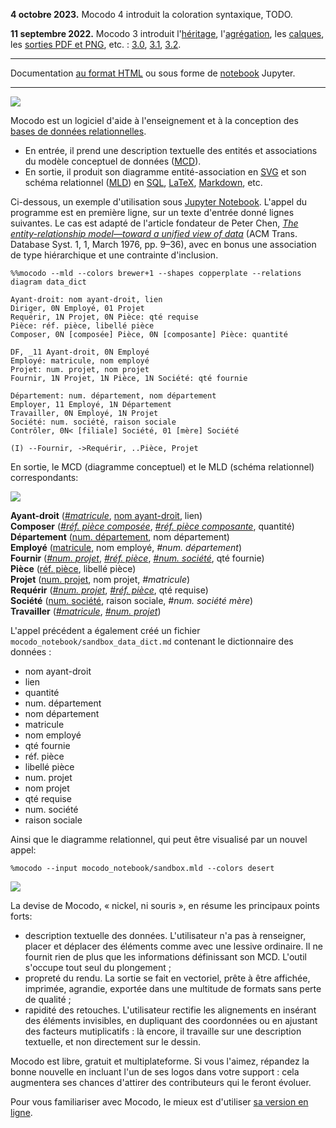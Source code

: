 **4 octobre 2023.** Mocodo 4 introduit la coloration syntaxique, TODO. 

**11 septembre 2022.** Mocodo 3 introduit l'[héritage](https://rawgit.com/laowantong/mocodo/master/doc/fr_refman.html#Héritage-(ou-spécialisation)), l'[agrégation](https://rawgit.com/laowantong/mocodo/master/doc/fr_refman.html#Agrégation-(ou-pseudo-entité)), les [calques](https://rawgit.com/laowantong/mocodo/master/doc/fr_refman.html#Héritage-(ou-spécialisation)), les [sorties PDF et PNG](https://rawgit.com/laowantong/mocodo/master/doc/fr_refman.html#Héritage-(ou-spécialisation)), etc. : [3.0](https://github.com/laowantong/mocodo/releases/tag/3.0), [3.1](https://github.com/laowantong/mocodo/releases/tag/3.1.0), [3.2](https://github.com/laowantong/mocodo/releases/tag/3.2.0).

------

Documentation [au format HTML](https://rawgit.com/laowantong/mocodo/master/doc/fr_refman.html) ou sous forme de [notebook](doc/fr_refman.ipynb) Jupyter.

----

![](https://cdn.rawgit.com/laowantong/mocodo/master/logos/banner.svg)

Mocodo est un logiciel d'aide à l'enseignement et à la conception des [bases de données relationnelles](https://fr.wikipedia.org/wiki/Base_de_données_relationnelle).

- En entrée, il prend une description textuelle des entités et associations du modèle conceptuel de données ([MCD](https://fr.wikipedia.org/wiki/Modèle_entité-association)).
- En sortie, il produit son diagramme entité-association en [SVG](https://fr.wikipedia.org/wiki/Scalable_Vector_Graphics) et son schéma relationnel ([MLD](
https://fr.wikipedia.org/wiki/Merise_%28informatique%29#MLD_:_mod.C3.A8le_logique_des_donn.C3.A9es)) en [SQL](https://fr.wikipedia.org/wiki/Structured_Query_Language), [LaTeX](https://fr.wikipedia.org/wiki/LaTeX), [Markdown](https://fr.wikipedia.org/wiki/Markdown), etc.

Ci-dessous, un exemple d'utilisation sous [Jupyter Notebook](https://jupyter.org). L'appel du programme est en première ligne, sur un texte d'entrée donné lignes suivantes. Le cas est adapté de l'article fondateur de Peter Chen, [_The entity-relationship model—toward a unified view of data_](https://doi.org/10.1145/320434.320440) (ACM Trans. Database Syst. 1, 1, March 1976, pp. 9–36), avec en bonus une association de type hiérarchique et une contrainte d'inclusion.

```
%%mocodo --mld --colors brewer+1 --shapes copperplate --relations diagram data_dict

Ayant-droit: nom ayant-droit, lien
Diriger, 0N Employé, 01 Projet
Requérir, 1N Projet, 0N Pièce: qté requise
Pièce: réf. pièce, libellé pièce
Composer, 0N [composée] Pièce, 0N [composante] Pièce: quantité

DF, _11 Ayant-droit, 0N Employé
Employé: matricule, nom employé
Projet: num. projet, nom projet
Fournir, 1N Projet, 1N Pièce, 1N Société: qté fournie

Département: num. département, nom département
Employer, 11 Employé, 1N Département
Travailler, 0N Employé, 1N Projet
Société: num. société, raison sociale
Contrôler, 0N< [filiale] Société, 01 [mère] Société

(I) --Fournir, ->Requérir, ..Pièce, Projet
```

En sortie, le MCD (diagramme conceptuel) et le MLD (schéma relationnel) correspondants:

![](https://cdn.rawgit.com/laowantong/mocodo/master/doc/readme_1.png)

**Ayant-droit** (<ins>_#matricule_</ins>, <ins>nom ayant-droit</ins>, lien)<br>
**Composer** (<ins>_#réf. pièce composée_</ins>, <ins>_#réf. pièce composante_</ins>, quantité)<br>
**Département** (<ins>num. département</ins>, nom département)<br>
**Employé** (<ins>matricule</ins>, nom employé, _#num. département_)<br>
**Fournir** (<ins>_#num. projet_</ins>, <ins>_#réf. pièce_</ins>, <ins>_#num. société_</ins>, qté fournie)<br>
**Pièce** (<ins>réf. pièce</ins>, libellé pièce)<br>
**Projet** (<ins>num. projet</ins>, nom projet, _#matricule_)<br>
**Requérir** (<ins>_#num. projet_</ins>, <ins>_#réf. pièce_</ins>, qté requise)<br>
**Société** (<ins>num. société</ins>, raison sociale, _#num. société mère_)<br>
**Travailler** (<ins>_#matricule_</ins>, <ins>_#num. projet_</ins>)

L'appel précédent a également créé un fichier `mocodo_notebook/sandbox_data_dict.md` contenant le dictionnaire des données :

- nom ayant-droit
- lien
- quantité
- num. département
- nom département
- matricule
- nom employé
- qté fournie
- réf. pièce
- libellé pièce
- num. projet
- nom projet
- qté requise
- num. société
- raison sociale

Ainsi que le diagramme relationnel, qui peut être visualisé par un nouvel appel:

```
%mocodo --input mocodo_notebook/sandbox.mld --colors desert
```

![](https://cdn.rawgit.com/laowantong/mocodo/master/doc/readme_2.png)

La devise de Mocodo, « nickel, ni souris », en résume les principaux points forts:

- description textuelle des données. L'utilisateur n'a pas à renseigner, placer et déplacer des éléments comme avec une lessive ordinaire. Il ne fournit rien de plus que les informations définissant son MCD. L'outil s'occupe tout seul du plongement ;
- propreté du rendu. La sortie se fait en vectoriel, prête à être affichée, imprimée, agrandie, exportée dans une multitude de formats sans perte de qualité ;
- rapidité des retouches. L'utilisateur rectifie les alignements en insérant des éléments invisibles, en dupliquant des coordonnées ou en ajustant des facteurs mutiplicatifs : là encore, il travaille sur une description textuelle, et non directement sur le dessin.

Mocodo est libre, gratuit et multiplateforme. Si vous l'aimez, répandez la bonne nouvelle en incluant l'un de ses logos dans votre support : cela augmentera ses chances d'attirer des contributeurs qui le feront évoluer.

Pour vous familiariser avec Mocodo, le mieux est d'utiliser [sa version en ligne](https://www.mocodo.net).
